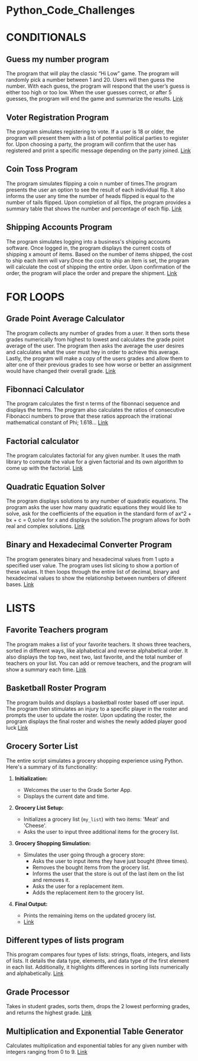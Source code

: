 # Python_Code_Challenges
# CONDITIONALS
## Guess my number program
The program that will play the classic “Hi Low” game. The program will randomly pick a number between 1 and 20. Users will then guess the number. With each guess, the program will respond that the user’s guess is either too high or too low. When the user guesses correct, or after 5 guesses, the program will end the game and summarize the results.
[Link](https://github.com/trintambogo/Python_Code_Challenges/blob/main/Guess%20my%20number%20app.ipynb)

## Voter Registration Program
The program simulates registering to vote. If a user is 18 or older, the program will present them with a list of potential political parties to register for. Upon choosing a party, the program will confirm that the user has registered and print a specific message depending on the party joined.
[Link](https://github.com/trintambogo/Python_Code_Challenges/blob/main/Voter%20Registration%20Program.ipynb)

## Coin Toss Program
The program simulates flipping a coin n number of times.The program presents the user an option to see the result of each individual flip. It also informs the user any time the number of heads flipped is equal to the number of tails flipped. Upon completion of all flips, the program provides a summary table that shows the number and percentage of each flip.
[Link](https://github.com/trintambogo/Python_Code_Challenges/blob/main/Coin%20Toss%20Program.ipynb)

## Shipping Accounts Program
The program simulates logging into a business's shipping accounts software. Once logged in, the program displays the current costs of shipping x amount of items. Based on the number of items shipped, the cost to ship each item will vary.Once the cost to ship an item is set, the program will calculate the cost of shipping the entire order. Upon confirmation of the order, the program will place the order and prepare the shipment.
[Link](https://github.com/trintambogo/Python_Code_Challenges/blob/main/Shipping%20Accounts%20Program.ipynb)

# FOR LOOPS
## Grade Point Average Calculator
The program collects any number of grades from a user. It then sorts these grades numerically from highest to lowest and calculates the grade point average of the user. The program then asks the average the user desires and calculates what the user must hey in order to achieve this average. Lastly, the program will make a copy of the users grades and allow them to alter one of their previous grades to see how worse or better an assignment would have changed their overall grade.
[Link](https://github.com/trintambogo/Python_Code_Challenges/blob/main/Grade%20Point%20Average%20Calculator.ipynb)

## Fibonnaci Calculator
The program calculates the first n terms of the fibonnaci sequence and displays the terms.
The program also calculates the ratios of consecutive Fibonacci numbers to prove that these ratios approach the irrational mathematical constant of Phi; 1.618…
[Link](https://github.com/trintambogo/Python_Code_Challenges/blob/main/Fibonacci%20Calculator.ipynb)
## Factorial calculator
The program calculates factorial for any given number. 
It uses the math library to compute the value for a given factorial and its own algorithm to come up with the factorial.
[Link](https://github.com/trintambogo/Python_Code_Challenges/blob/main/Factorial%20Calculator%20app.ipynb)

## Quadratic Equation Solver
The program displays solutions to any number of quadratic equations.
The program asks the user how many quadratic equations they would like to solve, ask for the coefficients of the equation in the standard form of ax^2 + bx + c = 0,solve for x and displays the solution.The program allows for both real and complex solutions.
[Link](https://github.com/trintambogo/Python_Code_Challenges/blob/main/Quadratic%20Equation%20Solver.ipynb)

## Binary and Hexadecimal Converter Program
The program generates binary and hexadecimal values from 1 upto a specified user value.
The program uses list slicing to show a portion of these values. It then loops through the entire list of decimal, binary and hexadecimal values to show the relationship between numbers of diferent bases.
[Link](https://github.com/trintambogo/Python_Code_Challenges/blob/main/_Binary%20and%20Hexadecimal%20Converter.ipynb)

# LISTS
## Favorite Teachers program
The program makes a list of your favorite teachers. It shows three teachers, sorted in different ways, like alphabetical and reverse alphabetical order. It also displays the top two, next two, last favorite, and the total number of teachers on your list. You can add or remove teachers, and the program will show a summary each time.
[Link](https://github.com/trintambogo/Python_Code_Challenges/blob/main/FavoriteTeachersProgram.ipynb) 

## Basketball Roster Program
The program builds and displays a basketball roster based off user input. The program then stimulates an injury to a specific player in the roster and prompts the user to update the roster. Upon updating the roster, the program displays the final roster and wishes the newly added player good luck
[Link](https://github.com/trintambogo/Python_Code_Challenges/blob/main/Basketball%20Roster%20Program.ipynb) 
## Grocery Sorter List 
The entire script simulates a grocery shopping experience using Python. Here's a summary of its functionality:

1. **Initialization:**
   - Welcomes the user to the Grade Sorter App.
   - Displays the current date and time.

2. **Grocery List Setup:**
   - Initializes a grocery list (`my_list`) with two items: 'Meat' and 'Cheese'.
   - Asks the user to input three additional items for the grocery list.

3. **Grocery Shopping Simulation:**
   - Simulates the user going through a grocery store:
     - Asks the user to input items they have just bought (three times).
     - Removes the bought items from the grocery list.
     - Informs the user that the store is out of the last item on the list and removes it.
     - Asks the user for a replacement item.
     - Adds the replacement item to the grocery list.

4. **Final Output:**
   - Prints the remaining items on the updated grocery list.
   - [Link](https://github.com/trintambogo/Python_Code_Challenges/blob/main/GroceryListApp.ipynb)
     
## Different types of lists program
This program compares four types of lists: strings, floats, integers, and lists of lists. It details the data type, elements, and data type of the first element in each list. Additionally, it highlights differences in sorting lists numerically and alphabetically. 
[Link](https://github.com/trintambogo/Python_Code_Challenges/blob/main/Different%20types%20of%20lists%20program.ipynb) 

## Grade Processor
Takes in student grades, sorts them, drops the 2 lowest performing grades, and returns the highest grade.
[Link](https://github.com/trintambogo/Python_Code_Challenges/blob/main/GradeSorter.ipynb) 

## Multiplication and Exponential Table Generator
Calculates multiplication and exponential tables for any given number with integers ranging from 0 to 9.
[Link](https://github.com/trintambogo/Python_Code_Challenges/blob/main/multiplication%20and%20exponent%20table.ipynb)
